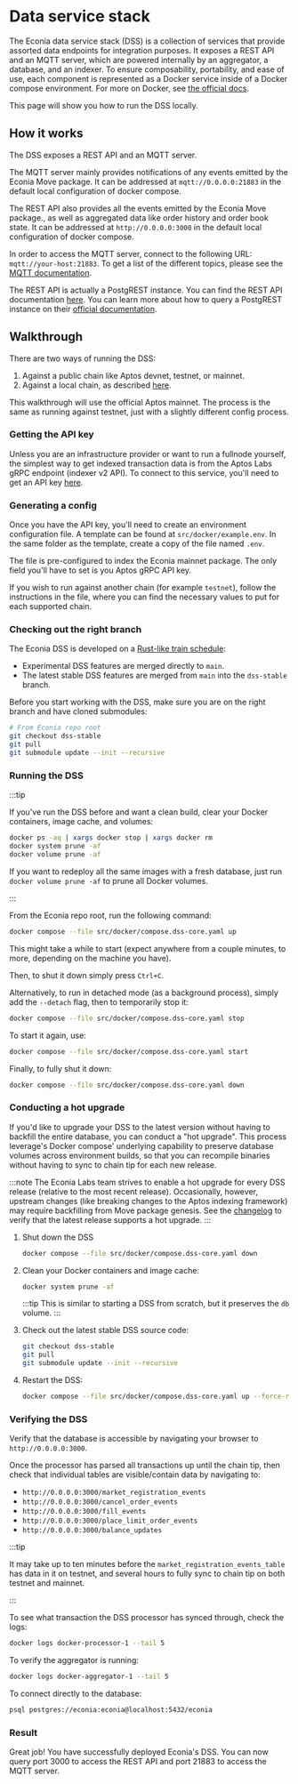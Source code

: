 # Data service stack

The Econia data service stack (DSS) is a collection of services that provide assorted data endpoints for integration purposes.
It exposes a REST API and an MQTT server, which are powered internally by an aggregator, a database, and an indexer.
To ensure composability, portability, and ease of use, each component is represented as a Docker service inside of a Docker compose environment.
For more on Docker, see [the official docs](https://docs.docker.com/).

This page will show you how to run the DSS locally.

## How it works

The DSS exposes a REST API and an MQTT server.

The MQTT server mainly provides notifications of any events emitted by the Econia Move package.
It can be addressed at `mqtt://0.0.0.0:21883` in the default local configuration of docker compose.

The REST API also provides all the events emitted by the Econia Move package., as well as aggregated data like order history and order book state.
It can be addressed at `http://0.0.0.0:3000` in the default local configuration of docker compose.

In order to access the MQTT server, connect to the following URL: `mqtt://your-host:21883`.
To get a list of the different topics, please see the [MQTT documentation](./mqtt.md).

The REST API is actually a PostgREST instance.
You can find the REST API documentation [here](./rest-api.md).
You can learn more about how to query a PostgREST instance on their [official documentation](https://postgrest.org/en/stable/).

## Walkthrough

There are two ways of running the DSS:

1. Against a public chain like Aptos devnet, testnet, or mainnet.
1. Against a local chain, as described [here](https://github.com/econia-labs/econia/tree/main/src/docker).

This walkthrough will use the official Aptos mainnet.
The process is the same as running against testnet, just with a slightly different config process.

### Getting the API key

Unless you are an infrastructure provider or want to run a fullnode yourself, the simplest way to get indexed transaction data is from the Aptos Labs gRPC endpoint (indexer v2 API).
To connect to this service, you'll need to get an API key [here](https://aptos-api-gateway-prod.firebaseapp.com/).

### Generating a config

Once you have the API key, you'll need to create an environment configuration file.
A template can be found at `src/docker/example.env`.
In the same folder as the template, create a copy of the file named `.env`.

The file is pre-configured to index the Econia mainnet package.
The only field you'll have to set is you Aptos gRPC API key.

If you wish to run against another chain (for example `testnet`), follow the instructions in the file, where you can find the necessary values to put for each supported chain.

### Checking out the right branch

The Econia DSS is developed on a [Rust-like train schedule](https://doc.rust-lang.org/book/appendix-07-nightly-rust.html):

- Experimental DSS features are merged directly to `main`.
- The latest stable DSS features are merged from `main` into the `dss-stable` branch.

Before you start working with the DSS, make sure you are on the right branch and have cloned submodules:

```bash
# From Econia repo root
git checkout dss-stable
git pull
git submodule update --init --recursive
```

### Running the DSS

:::tip

If you've run the DSS before and want a clean build, clear your Docker containers, image cache, and volumes:

```sh
docker ps -aq | xargs docker stop | xargs docker rm
docker system prune -af
docker volume prune -af
```

If you want to redeploy all the same images with a fresh database, just run `docker volume prune -af` to prune all Docker volumes.

:::

From the Econia repo root, run the following command:

```bash
docker compose --file src/docker/compose.dss-core.yaml up
```

This might take a while to start (expect anywhere from a couple minutes, to more, depending on the machine you have).

Then, to shut it down simply press `Ctrl+C`.

Alternatively, to run in detached mode (as a background process), simply add the `--detach` flag, then to temporarily stop it:

```bash
docker compose --file src/docker/compose.dss-core.yaml stop
```

To start it again, use:

```bash
docker compose --file src/docker/compose.dss-core.yaml start
```

Finally, to fully shut it down:

```bash
docker compose --file src/docker/compose.dss-core.yaml down
```

### Conducting a hot upgrade

If you'd like to upgrade your DSS to the latest version without having to backfill the entire database, you can conduct a "hot upgrade".
This process leverage's Docker compose' underlying capability to preserve database volumes across environment builds, so that you can recompile binaries without having to sync to chain tip for each new release.

:::note
The Econia Labs team strives to enable a hot upgrade for every DSS release (relative to the most recent release).
Occasionally, however, upstream changes (like breaking changes to the Aptos indexing framework) may require backfilling from Move package genesis.
See the [changelog](./changelog.md) to verify that the latest release supports a hot upgrade.
:::

1. Shut down the DSS

   ```bash
   docker compose --file src/docker/compose.dss-core.yaml down
   ```

1. Clean your Docker containers and image cache:

   ```bash
   docker system prune -af
   ```

   :::tip
   This is similar to starting a DSS from scratch, but it preserves the `db` volume.
   :::

1. Check out the latest stable DSS source code:

   ```bash
   git checkout dss-stable
   git pull
   git submodule update --init --recursive
   ```

1. Restart the DSS:

   ```bash
   docker compose --file src/docker/compose.dss-core.yaml up --force-recreate
   ```

### Verifying the DSS

Verify that the database is accessible by navigating your browser to `http://0.0.0.0:3000`.

Once the processor has parsed all transactions up until the chain tip, then check that individual tables are visible/contain data by navigating to:

- `http://0.0.0.0:3000/market_registration_events`
- `http://0.0.0.0:3000/cancel_order_events`
- `http://0.0.0.0:3000/fill_events`
- `http://0.0.0.0:3000/place_limit_order_events`
- `http://0.0.0.0:3000/balance_updates`

:::tip

It may take up to ten minutes before the `market_registration_events_table` has data in it on testnet, and several hours to fully sync to chain tip on both testnet and mainnet.

:::

To see what transaction the DSS processor has synced through, check the logs:

```sh
docker logs docker-processor-1 --tail 5
```

To verify the aggregator is running:

```sh
docker logs docker-aggregator-1 --tail 5
```

To connect directly to the database:

```sh
psql postgres://econia:econia@localhost:5432/econia
```

### Result

Great job!
You have successfully deployed Econia's DSS.
You can now query port 3000 to access the REST API and port 21883 to access the MQTT server.
